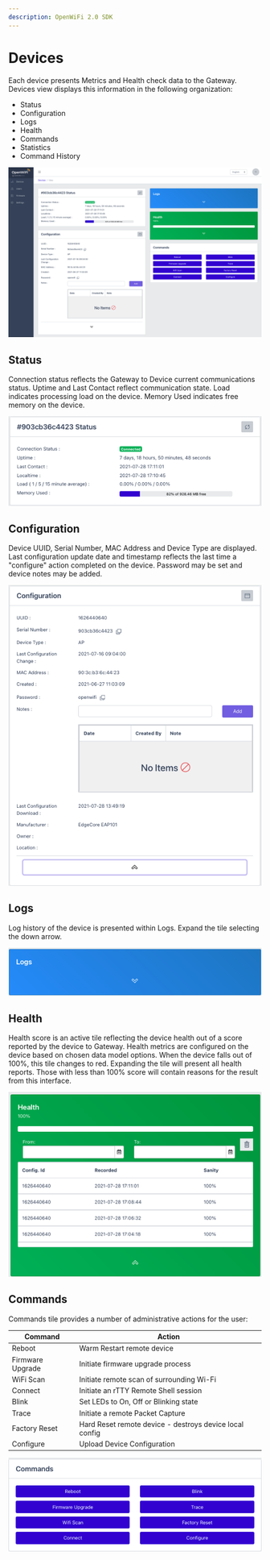 ```yaml
---
description: OpenWiFi 2.0 SDK
---
```


# Devices

Each device presents Metrics and Health check data to the Gateway. Devices view displays this information in the following organization:

* Status
* Configuration
* Logs
* Health
* Commands
* Statistics
* Command History

![Initial Device View](<../../../.gitbook/assets/Screen Shot 2021-07-28 at 5.15.03 PM.png>)

## Status

Connection status reflects the Gateway to Device current communications status. Uptime and Last Contact reflect communication state. Load indicates processing load on the device. Memory Used indicates free memory on the device.

![Device Status](<../../../.gitbook/assets/Screen Shot 2021-07-28 at 5.17.59 PM (1).png>)

## Configuration

Device UUID, Serial Number, MAC Address and Device Type are displayed. Last configuration update date and timestamp reflects the last time a "configure" action completed on the device. Password may be set and device notes may be added.

![Device view Configuration Panel](<../../../.gitbook/assets/Screen Shot 2021-07-28 at 5.21.07 PM (1).png>)

## Logs

Log history of the device is presented within Logs. Expand the tile selecting the down arrow.

![](<../../../.gitbook/assets/Screen Shot 2021-07-28 at 5.25.29 PM.png>)

## Health

Health score is an active tile reflecting the device health out of a score reported by the device to Gateway. Health metrics are configured on the device based on chosen data model options. When the device falls out of 100%, this tile changes to red. Expanding the tile will present all health reports. Those with less than 100% score will contain reasons for the result from this interface.

![](<../../../.gitbook/assets/Screen Shot 2021-07-28 at 5.24.00 PM (1).png>)

## Commands

Commands tile provides a number of administrative actions for the user:

| Command          | Action                                                  |
| ---------------- | ------------------------------------------------------- |
| Reboot           | Warm Restart remote device                              |
| Firmware Upgrade | Initiate firmware upgrade process                       |
| WiFi Scan        | Initiate remote scan of surrounding Wi-Fi               |
| Connect          | Initiate an rTTY Remote Shell session                   |
| Blink            | Set LEDs to On, Off or Blinking state                   |
| Trace            | Initiate a remote Packet Capture                        |
| Factory Reset    | Hard Reset remote device - destroys device local config |
| Configure        | Upload Device Configuration                             |

![Commands Tile](<../../../.gitbook/assets/Screen Shot 2021-07-28 at 5.25.50 PM.png>)
